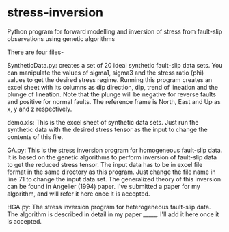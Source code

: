 # stress-inversion
Python program for forward modelling and inversion of stress from fault-slip observations using genetic algorithms

There are four files-

SyntheticData.py: creates a set of 20 ideal synthetic fault-slip data sets. You can manipulate the values of sigma1, sigma3 and the stress ratio (phi) values to get the desired stress regime. Running this program creates an excel sheet with its columns as dip direction, dip, trend of lineation and the plunge of lineation. Note that the plunge will be negative for reverse faults and positive for normal faults. The reference frame is North, East and Up as x, y and z respectively.
  
demo.xls: This is the excel sheet of synthetic data sets. Just run the synthetic data with the desired stress tensor as the input to change the contents of this file.
  
GA.py: This is the stress inversion program for homogeneous fault-slip data. It is based on the genetic algorithms to perform inversion of fault-slip data to get the reduced stress tensor. The input data has to be in excel file format in the same directory as this program. Just change the file name in line 71 to change the input data set. The generalized theory of this inversion can be found in Angelier (1994) paper. I've submitted a paper for my algorithm, and will refer it here once it is accepted.

HGA.py: The stress inversion program for heterogeneous fault-slip data. The algorithm is described in detail in my paper _____. I'll add it here once it is accepted.
  
  
